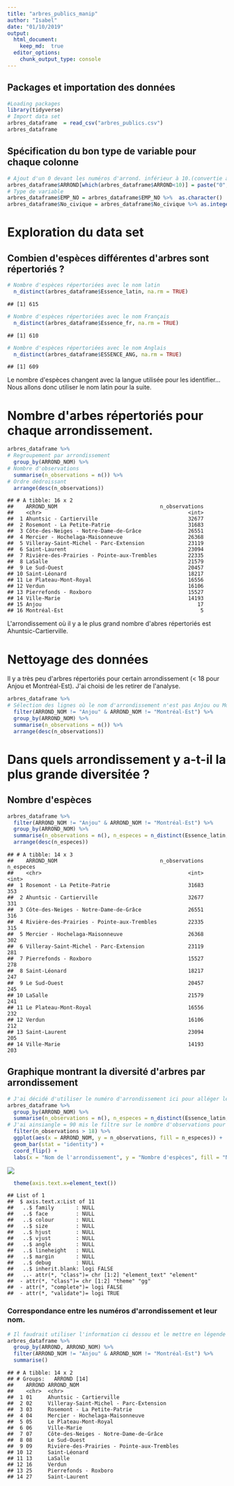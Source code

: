 ```yaml
---
title: "arbres_publics_manip"
author: "Isabel"
date: "01/10/2019"
output:
  html_document:
    keep_md:  true
  editor_options:
    chunk_output_type: console
---
```




## Packages et importation des données


```r
#Loading packages
library(tidyverse)
# Import data set
arbres_dataframe  = read_csv("arbres_publics.csv")
arbres_dataframe
```

## Spécification du bon type de variable pour chaque colonne


```r
# Ajout d'un 0 devant les numéros d'arrond. inférieur à 10.(convertie automatiquement en chr)
arbres_dataframe$ARROND[which(arbres_dataframe$ARROND<10)] = paste("0", arbres_dataframe$ARROND[which(arbres_dataframe$ARROND<10)], sep ="")
# Type de variable
arbres_dataframe$EMP_NO = arbres_dataframe$EMP_NO %>%  as.character()
arbres_dataframe$No_civique = arbres_dataframe$No_civique %>% as.integer()
```

# Exploration du data set

## Combien d'espèces différentes d'arbres sont répertoriés ?


```r
# Nombre d'espèces répertoriées avec le nom latin
  n_distinct(arbres_dataframe$Essence_latin, na.rm = TRUE)
```

```
## [1] 615
```

```r
# Nombre d'espèces répertoriées avec le nom Français
  n_distinct(arbres_dataframe$Essence_fr, na.rm = TRUE)
```

```
## [1] 610
```

```r
# Nombre d'espèces répertoriées avec le nom Anglais
  n_distinct(arbres_dataframe$ESSENCE_ANG, na.rm = TRUE)
```

```
## [1] 609
```
Le nombre d'espèces changent avec la langue utilisée pour les identifier... Nous allons donc utiliser le nom latin pour la suite.

# Nombre d'arbes répertoriés pour chaque arrondissement.


```r
arbres_dataframe %>%
# Regroupement par arrondissement
  group_by(ARROND_NOM) %>%
# Nombre d'observations
  summarise(n_observations = n()) %>%
# Ordre dédroissant
  arrange(desc(n_observations)) 
```

```
## # A tibble: 16 x 2
##    ARROND_NOM                                 n_observations
##    <chr>                                               <int>
##  1 Ahuntsic - Cartierville                             32677
##  2 Rosemont - La Petite-Patrie                         31683
##  3 Côte-des-Neiges - Notre-Dame-de-Grâce               26551
##  4 Mercier - Hochelaga-Maisonneuve                     26368
##  5 Villeray-Saint-Michel - Parc-Extension              23119
##  6 Saint-Laurent                                       23094
##  7 Rivière-des-Prairies - Pointe-aux-Trembles          22335
##  8 LaSalle                                             21579
##  9 Le Sud-Ouest                                        20457
## 10 Saint-Léonard                                       18217
## 11 Le Plateau-Mont-Royal                               16556
## 12 Verdun                                              16106
## 13 Pierrefonds - Roxboro                               15527
## 14 Ville-Marie                                         14193
## 15 Anjou                                                  17
## 16 Montréal-Est                                            5
```
L'arrondissement où il y a le plus grand nombre d'abres répertoriés est Ahuntsic-Cartierville.

# Nettoyage des données
Il y a très peu d'arbres répertoriés pour certain arrondissement (< 18 pour Anjou et Montréal-Est). J'ai choisi de les retirer de l'analyse.


```r
arbres_dataframe %>%
# Sélection des lignes où le nom d'arrondissement n'est pas Anjou ou Montréal-Est
  filter(ARROND_NOM != "Anjou" & ARROND_NOM != "Montréal-Est") %>% 
  group_by(ARROND_NOM) %>%
  summarise(n_observations = n()) %>% 
  arrange(desc(n_observations))
```

# Dans quels arrondissement y a-t-il la plus grande diversitée ?

## Nombre d'espèces

```r
arbres_dataframe %>%
  filter(ARROND_NOM != "Anjou" & ARROND_NOM != "Montréal-Est") %>% 
  group_by(ARROND_NOM) %>%
  summarise(n_observations = n(), n_especes = n_distinct(Essence_latin, na.rm = TRUE)) %>%
  arrange(desc(n_especes)) 
```

```
## # A tibble: 14 x 3
##    ARROND_NOM                                 n_observations n_especes
##    <chr>                                               <int>     <int>
##  1 Rosemont - La Petite-Patrie                         31683       353
##  2 Ahuntsic - Cartierville                             32677       331
##  3 Côte-des-Neiges - Notre-Dame-de-Grâce               26551       316
##  4 Rivière-des-Prairies - Pointe-aux-Trembles          22335       315
##  5 Mercier - Hochelaga-Maisonneuve                     26368       302
##  6 Villeray-Saint-Michel - Parc-Extension              23119       281
##  7 Pierrefonds - Roxboro                               15527       278
##  8 Saint-Léonard                                       18217       247
##  9 Le Sud-Ouest                                        20457       245
## 10 LaSalle                                             21579       241
## 11 Le Plateau-Mont-Royal                               16556       232
## 12 Verdun                                              16106       212
## 13 Saint-Laurent                                       23094       205
## 14 Ville-Marie                                         14193       203
```

## Graphique montrant la diversité d'arbres par arrondissement


```r
# J'ai décidé d'utiliser le numéro d'arrondissement ici pour alléger le graphique (la variable ARROND au lieu de ARROND_NOM)
arbres_dataframe %>% 
  group_by(ARROND_NOM) %>%
  summarise(n_observations = n(), n_especes = n_distinct(Essence_latin, na.rm = TRUE)) %>%
# J'ai ainsiangle = 90 mis le filtre sur le nombre d'observations pour exclures les deux même arrondissements, ça allège le code en même temps.
  filter(n_observations > 18) %>%
  ggplot(aes(x = ARROND_NOM, y = n_observations, fill = n_especes)) +
  geom_bar(stat = "identity") +
  coord_flip() +
  labs(x = "Nom de l'arrondissement", y = "Nombre d'espèces", fill = "Nombre d'espèces")
```

![](arbres_manip_files/figure-html/Plot_nb_arbre_nb_especes-1.png)<!-- -->

```r
  theme(axis.text.x=element_text())
```

```
## List of 1
##  $ axis.text.x:List of 11
##   ..$ family       : NULL
##   ..$ face         : NULL
##   ..$ colour       : NULL
##   ..$ size         : NULL
##   ..$ hjust        : NULL
##   ..$ vjust        : NULL
##   ..$ angle        : NULL
##   ..$ lineheight   : NULL
##   ..$ margin       : NULL
##   ..$ debug        : NULL
##   ..$ inherit.blank: logi FALSE
##   ..- attr(*, "class")= chr [1:2] "element_text" "element"
##  - attr(*, "class")= chr [1:2] "theme" "gg"
##  - attr(*, "complete")= logi FALSE
##  - attr(*, "validate")= logi TRUE
```

### Correspondance entre les numéros d'arrondissement et leur nom.


```r
# Il faudrait utiliser l'information ci dessou et le mettre en légende dans le graphique.
arbres_dataframe %>%
  group_by(ARROND, ARROND_NOM) %>%
  filter(ARROND_NOM != "Anjou" & ARROND_NOM != "Montréal-Est") %>% 
  summarise()
```

```
## # A tibble: 14 x 2
## # Groups:   ARROND [14]
##    ARROND ARROND_NOM                                
##    <chr>  <chr>                                     
##  1 01     Ahuntsic - Cartierville                   
##  2 02     Villeray-Saint-Michel - Parc-Extension    
##  3 03     Rosemont - La Petite-Patrie               
##  4 04     Mercier - Hochelaga-Maisonneuve           
##  5 05     Le Plateau-Mont-Royal                     
##  6 06     Ville-Marie                               
##  7 07     Côte-des-Neiges - Notre-Dame-de-Grâce     
##  8 08     Le Sud-Ouest                              
##  9 09     Rivière-des-Prairies - Pointe-aux-Trembles
## 10 12     Saint-Léonard                             
## 11 13     LaSalle                                   
## 12 16     Verdun                                    
## 13 25     Pierrefonds - Roxboro                     
## 14 27     Saint-Laurent
```



